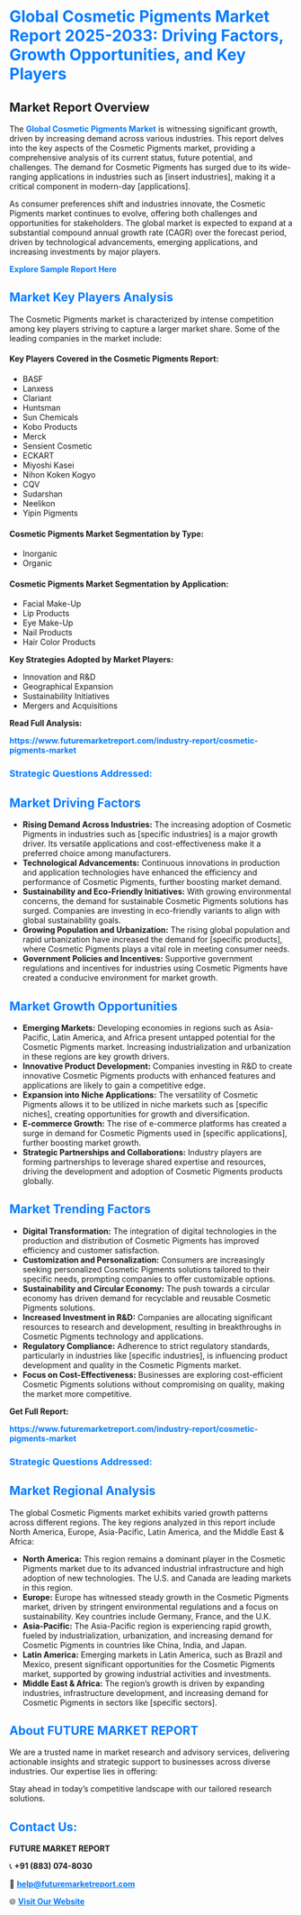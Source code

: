 <h1 style="color: #007BFF;">Global Cosmetic Pigments Market Report 2025-2033: Driving Factors, Growth Opportunities, and Key Players</h1>

<section id="overview">
<h2>Market Report Overview</h2>
<p>The <a href="https://www.futuremarketreport.com/industry-report/cosmetic-pigments-market" style="color: #007BFF; text-decoration: none;"><strong>Global Cosmetic Pigments Market</strong></a> is witnessing significant growth, driven by increasing demand across various industries. This report delves into the key aspects of the Cosmetic Pigments market, providing a comprehensive analysis of its current status, future potential, and challenges. The demand for Cosmetic Pigments has surged due to its wide-ranging applications in industries such as [insert industries], making it a critical component in modern-day [applications].</p>
<p>As consumer preferences shift and industries innovate, the Cosmetic Pigments market continues to evolve, offering both challenges and opportunities for stakeholders. The global market is expected to expand at a substantial compound annual growth rate (CAGR) over the forecast period, driven by technological advancements, emerging applications, and increasing investments by major players.</p>
</section>

<section id="overview">
<p><a href="https://www.futuremarketreport.com/request-sample/reportId=98026" style="color: #007BFF; text-decoration: none;"><strong>Explore Sample Report Here</strong></a></p>
</section>

<section id="key-players">
<h2 style="color: #007BFF;">Market Key Players Analysis</h2>
<p>The Cosmetic Pigments market is characterized by intense competition among key players striving to capture a larger market share. Some of the leading companies in the market include:</p>
<h4>Key Players Covered in the Cosmetic Pigments Report:</h4>
<ul><li>BASF</li><li>Lanxess</li><li>Clariant</li><li>Huntsman</li><li>Sun Chemicals</li><li>Kobo Products</li><li>Merck</li><li>Sensient Cosmetic</li><li>ECKART</li><li>Miyoshi Kasei</li><li>Nihon Koken Kogyo</li><li>CQV</li><li>Sudarshan</li><li>Neelikon</li><li>Yipin Pigments</li></ul>
<h4>Cosmetic Pigments Market Segmentation by Type:</h4>
<ul><li>Inorganic</li><li>Organic</li></ul>

<h4>Cosmetic Pigments Market Segmentation by Application:</h4>
<ul><li>Facial Make-Up</li><li>Lip Products</li><li>Eye Make-Up</li><li>Nail Products</li><li>Hair Color Products</li></ul>
<p><strong>Key Strategies Adopted by Market Players:</strong></p>
<ul>
<li>Innovation and R&D</li>
<li>Geographical Expansion</li>
<li>Sustainability Initiatives</li>
<li>Mergers and Acquisitions</li>
</ul>
</section>

<section>
<p><strong>Read Full Analysis: </strong></p><a href="https://www.futuremarketreport.com/industry-report/cosmetic-pigments-market" style="color: #007BFF; text-decoration: none;"><strong>https://www.futuremarketreport.com/industry-report/cosmetic-pigments-market</strong></a>
<h3 style="color: #007BFF;">Strategic Questions Addressed:</h3>
</section>

<section id="driving-factors">
<h2 style="color: #007BFF;">Market Driving Factors</h2>
<ul>
<li><strong>Rising Demand Across Industries:</strong> The increasing adoption of Cosmetic Pigments in industries such as [specific industries] is a major growth driver. Its versatile applications and cost-effectiveness make it a preferred choice among manufacturers.</li>
<li><strong>Technological Advancements:</strong> Continuous innovations in production and application technologies have enhanced the efficiency and performance of Cosmetic Pigments, further boosting market demand.</li>
<li><strong>Sustainability and Eco-Friendly Initiatives:</strong> With growing environmental concerns, the demand for sustainable Cosmetic Pigments solutions has surged. Companies are investing in eco-friendly variants to align with global sustainability goals.</li>
<li><strong>Growing Population and Urbanization:</strong> The rising global population and rapid urbanization have increased the demand for [specific products], where Cosmetic Pigments plays a vital role in meeting consumer needs.</li>
<li><strong>Government Policies and Incentives:</strong> Supportive government regulations and incentives for industries using Cosmetic Pigments have created a conducive environment for market growth.</li>
</ul>
</section>

<section id="growth-opportunities">
<h2 style="color: #007BFF;">Market Growth Opportunities</h2>
<ul>
<li><strong>Emerging Markets:</strong> Developing economies in regions such as Asia-Pacific, Latin America, and Africa present untapped potential for the Cosmetic Pigments market. Increasing industrialization and urbanization in these regions are key growth drivers.</li>
<li><strong>Innovative Product Development:</strong> Companies investing in R&D to create innovative Cosmetic Pigments products with enhanced features and applications are likely to gain a competitive edge.</li>
<li><strong>Expansion into Niche Applications:</strong> The versatility of Cosmetic Pigments allows it to be utilized in niche markets such as [specific niches], creating opportunities for growth and diversification.</li>
<li><strong>E-commerce Growth:</strong> The rise of e-commerce platforms has created a surge in demand for Cosmetic Pigments used in [specific applications], further boosting market growth.</li>
<li><strong>Strategic Partnerships and Collaborations:</strong> Industry players are forming partnerships to leverage shared expertise and resources, driving the development and adoption of Cosmetic Pigments products globally.</li>
</ul>
</section>

<section id="trending-factors">
<h2 style="color: #007BFF;">Market Trending Factors</h2>
<ul>
<li><strong>Digital Transformation:</strong> The integration of digital technologies in the production and distribution of Cosmetic Pigments has improved efficiency and customer satisfaction.</li>
<li><strong>Customization and Personalization:</strong> Consumers are increasingly seeking personalized Cosmetic Pigments solutions tailored to their specific needs, prompting companies to offer customizable options.</li>
<li><strong>Sustainability and Circular Economy:</strong> The push towards a circular economy has driven demand for recyclable and reusable Cosmetic Pigments solutions.</li>
<li><strong>Increased Investment in R&D:</strong> Companies are allocating significant resources to research and development, resulting in breakthroughs in Cosmetic Pigments technology and applications.</li>
<li><strong>Regulatory Compliance:</strong> Adherence to strict regulatory standards, particularly in industries like [specific industries], is influencing product development and quality in the Cosmetic Pigments market.</li>
<li><strong>Focus on Cost-Effectiveness:</strong> Businesses are exploring cost-efficient Cosmetic Pigments solutions without compromising on quality, making the market more competitive.</li>
</ul>
</section>

<section>
<p><strong>Get Full Report: </strong></p><a href="https://www.futuremarketreport.com/industry-report/cosmetic-pigments-market" style="color: #007BFF; text-decoration: none;"><strong>https://www.futuremarketreport.com/industry-report/cosmetic-pigments-market</strong></a>
<h3 style="color: #007BFF;">Strategic Questions Addressed:</h3>
</section>


<section id="regional-analysis">
<h2 style="color: #007BFF;">Market Regional Analysis</h2>
<p>The global Cosmetic Pigments market exhibits varied growth patterns across different regions. The key regions analyzed in this report include North America, Europe, Asia-Pacific, Latin America, and the Middle East & Africa:</p>
<ul>
<li><strong>North America:</strong> This region remains a dominant player in the Cosmetic Pigments market due to its advanced industrial infrastructure and high adoption of new technologies. The U.S. and Canada are leading markets in this region.</li>
<li><strong>Europe:</strong> Europe has witnessed steady growth in the Cosmetic Pigments market, driven by stringent environmental regulations and a focus on sustainability. Key countries include Germany, France, and the U.K.</li>
<li><strong>Asia-Pacific:</strong> The Asia-Pacific region is experiencing rapid growth, fueled by industrialization, urbanization, and increasing demand for Cosmetic Pigments in countries like China, India, and Japan.</li>
<li><strong>Latin America:</strong> Emerging markets in Latin America, such as Brazil and Mexico, present significant opportunities for the Cosmetic Pigments market, supported by growing industrial activities and investments.</li>
<li><strong>Middle East & Africa:</strong> The region’s growth is driven by expanding industries, infrastructure development, and increasing demand for Cosmetic Pigments in sectors like [specific sectors].</li>
</ul>
</section>

<footer>
<h2 style="color: #007BFF;">About FUTURE MARKET REPORT</h2>
<p>We are a trusted name in market research and advisory services, delivering actionable insights and strategic support to businesses across diverse industries. Our expertise lies in offering:</p>

<p>Stay ahead in today’s competitive landscape with our tailored research solutions.</p>

<h2 style="color: #007BFF;">Contact Us:</h2>
<p><strong>FUTURE MARKET REPORT</strong></p>
<p>📞 <strong>+91 (883) 074-8030</strong></p>
<p>📧 <strong><a href="mailto:help@futuremarketreport.com" style="color: #007BFF;">help@futuremarketreport.com</a></strong></p>
<p>🌐 <strong><a href="https://www.futuremarketreport.com/" style="color: #007BFF;">Visit Our Website</a></strong></p>
</footer>